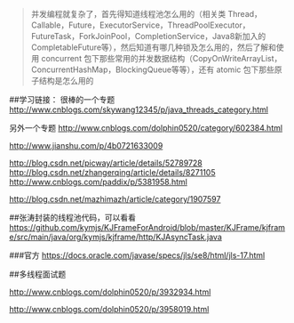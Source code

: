 
>并发编程就复杂了，首先得知道线程池怎么用的（相关类 Thread，Callable，Future，ExecutorService，ThreadPoolExecutor，FutureTask，ForkJoinPool，CompletionService，Java8新加入的 CompletableFuture等），然后知道有哪几种锁及怎么用的，然后了解和使用 concurrent 包下那些常用的并发数据结构（CopyOnWriteArrayList，ConcurrentHashMap，BlockingQueue等等），还有 atomic 包下那些原子结构是怎么用的

##学习链接：
很棒的一个专题
http://www.cnblogs.com/skywang12345/p/java_threads_category.html

另外一个专题
http://www.cnblogs.com/dolphin0520/category/602384.html

http://www.jianshu.com/p/4b0721633009

http://blog.csdn.net/picway/article/details/52789728
http://blog.csdn.net/zhangerqing/article/details/8271105
http://www.cnblogs.com/paddix/p/5381958.html

http://blog.csdn.net/mazhimazh/article/category/1907597

##张涛封装的线程池代码，可以看看
https://github.com/kymjs/KJFrameForAndroid/blob/master/KJFrame/kjframe/src/main/java/org/kymjs/kjframe/http/KJAsyncTask.java


###官方
https://docs.oracle.com/javase/specs/jls/se8/html/jls-17.html

##多线程面试题

http://www.cnblogs.com/dolphin0520/p/3932934.html

http://www.cnblogs.com/dolphin0520/p/3958019.html

